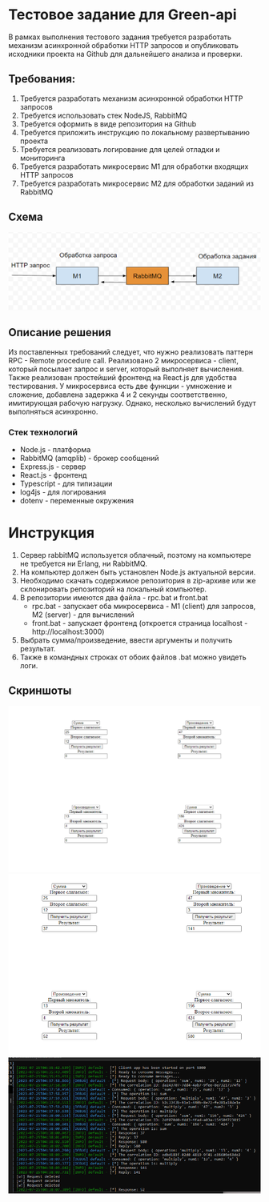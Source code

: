 # Тестовое задание для Green-api
В рамках выполнения тестового задания требуется разработать механизм асинхронной обработки
HTTP запросов и опубликовать исходники проекта на Github для дальнейшего анализа и проверки.

## Требования:
1. Требуется разработать механизм асинхронной обработки HTTP запросов
2. Требуется использовать стек NodeJS, RabbitMQ
3. Требуется оформить в виде репозитория на Github
4. Требуется приложить инструкцию по локальному развертыванию проекта
5. Требуется реализовать логирование для целей отладки и мониторинга
6. Требуется разработать микросервис М1 для обработки входящих HTTP запросов
7. Требуется разработать микросервис М2 для обработки заданий из RabbitMQ

## Схема
![Принципиальная схема](https://github.com/tikhomirov-alex/rpc_via_nodejs/blob/main/scheme.png)

## Описание решения
Из поставленных требований следует, что нужно реализовать паттерн RPC - Remote procedure call.
Реализовано 2 микросервиса - client, который посылает запрос и server, который выполняет вычисления.
Также реализован простейший фронтенд на React.js для удобства тестирования.
У микросервиса есть две функции - умножение и сложение, добавлена задержка 4 и 2 секунды соответственно,
имитирующая рабочую нагрузку. Однако, несколько вычислений будут выполняться асинхронно.

### Стек технологий
* Node.js - платформа
* RabbitMQ (amqplib) - брокер сообщений
* Express.js - сервер
* React.js - фронтенд
* Typescript - для типизации
* log4js - для логирования
* dotenv - переменные окружения

# Инструкция
1. Сервер rabbitMQ используется облачный, поэтому на компьютере не требуется ни Erlang, ни RabbitMQ.
2. На компьютер должен быть установлен Node.js актуальной версии.
3. Необходимо скачать содержимое репозитория в zip-архиве или же склонировать репозиторий на локальный компьютер.
4. В репозитории имеются два файла - rpc.bat и front.bat
   * rpc.bat - запускает оба микросервиса - М1 (client) для запросов, М2 (server) - для вычислений
   * front.bat - запускает фронтенд (откроется страница localhost - http://localhost:3000)
5. Выбрать сумма/произведение, ввести аргументы и получить результат.
6. Также в командных строках от обоих файлов .bat можно увидеть логи.

## Скриншоты
![Фронтенд](https://github.com/tikhomirov-alex/rpc_via_nodejs/blob/main/frontend.png)
![Результаты](https://github.com/tikhomirov-alex/rpc_via_nodejs/blob/main/results.png)
![Логи](https://github.com/tikhomirov-alex/rpc_via_nodejs/blob/main/logs.png)
